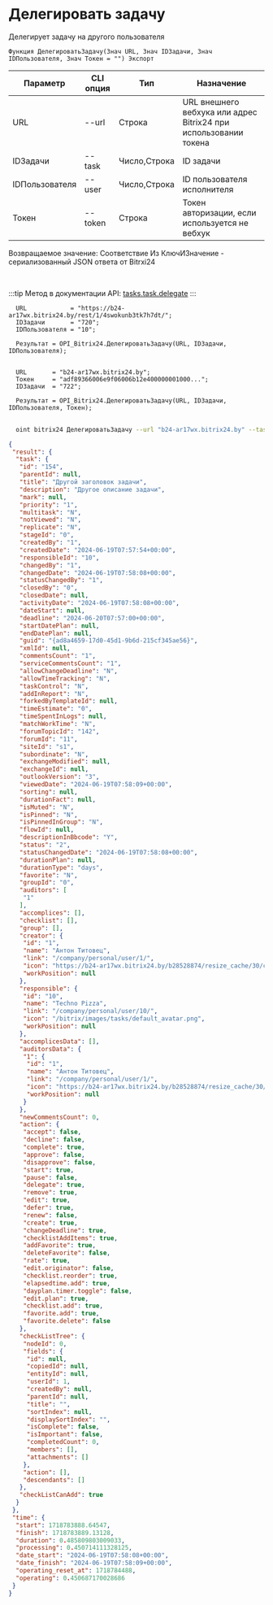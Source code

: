 ﻿---
sidebar_position: 16
---

# Делегировать задачу
 Делегирует задачу на другого пользователя



`Функция ДелегироватьЗадачу(Знач URL, Знач IDЗадачи, Знач IDПользователя, Знач Токен = "") Экспорт`

  | Параметр | CLI опция | Тип | Назначение |
  |-|-|-|-|
  | URL | --url | Строка | URL внешнего вебхука или адрес Bitrix24 при использовании токена |
  | IDЗадачи | --task | Число,Строка | ID задачи |
  | IDПользователя | --user | Число,Строка | ID пользователя исполнителя |
  | Токен | --token | Строка | Токен авторизации, если используется не вебхук |

  
  Возвращаемое значение:   Соответствие Из КлючИЗначение - сериализованный JSON ответа от Bitrxi24

<br/>

:::tip
Метод в документации API: [tasks.task.delegate](https://dev.1c-bitrix.ru/rest_help/tasks/task/tasks/tasks_task_delegate.php)
:::
<br/>


```bsl title="Пример кода"
  URL            = "https://b24-ar17wx.bitrix24.by/rest/1/4swokunb3tk7h7dt/";
  IDЗадачи       = "720";
  IDПользователя = "10";
  
  Результат = OPI_Bitrix24.ДелегироватьЗадачу(URL, IDЗадачи, IDПользователя);
  
  
  URL       = "b24-ar17wx.bitrix24.by";
  Токен     = "adf89366006e9f06006b12e400000001000...";
  IDЗадачи  = "722";
  
  Результат = OPI_Bitrix24.ДелегироватьЗадачу(URL, IDЗадачи, IDПользователя, Токен);
```
	


```sh title="Пример команды CLI"
    
  oint bitrix24 ДелегироватьЗадачу --url "b24-ar17wx.bitrix24.by" --task "170" --user "10" --token "b9df7366006e9f06006b12e400000001000..."

```

```json title="Результат"
{
 "result": {
  "task": {
   "id": "154",
   "parentId": null,
   "title": "Другой заголовок задачи",
   "description": "Другое описание задачи",
   "mark": null,
   "priority": "1",
   "multitask": "N",
   "notViewed": "N",
   "replicate": "N",
   "stageId": "0",
   "createdBy": "1",
   "createdDate": "2024-06-19T07:57:54+00:00",
   "responsibleId": "10",
   "changedBy": "1",
   "changedDate": "2024-06-19T07:58:08+00:00",
   "statusChangedBy": "1",
   "closedBy": "0",
   "closedDate": null,
   "activityDate": "2024-06-19T07:58:08+00:00",
   "dateStart": null,
   "deadline": "2024-06-20T07:57:00+00:00",
   "startDatePlan": null,
   "endDatePlan": null,
   "guid": "{ad8a4659-17d0-45d1-9b6d-215cf345ae56}",
   "xmlId": null,
   "commentsCount": "1",
   "serviceCommentsCount": "1",
   "allowChangeDeadline": "N",
   "allowTimeTracking": "N",
   "taskControl": "N",
   "addInReport": "N",
   "forkedByTemplateId": null,
   "timeEstimate": "0",
   "timeSpentInLogs": null,
   "matchWorkTime": "N",
   "forumTopicId": "142",
   "forumId": "11",
   "siteId": "s1",
   "subordinate": "N",
   "exchangeModified": null,
   "exchangeId": null,
   "outlookVersion": "3",
   "viewedDate": "2024-06-19T07:58:09+00:00",
   "sorting": null,
   "durationFact": null,
   "isMuted": "N",
   "isPinned": "N",
   "isPinnedInGroup": "N",
   "flowId": null,
   "descriptionInBbcode": "Y",
   "status": "2",
   "statusChangedDate": "2024-06-19T07:58:08+00:00",
   "durationPlan": null,
   "durationType": "days",
   "favorite": "N",
   "groupId": "0",
   "auditors": [
    "1"
   ],
   "accomplices": [],
   "checklist": [],
   "group": [],
   "creator": {
    "id": "1",
    "name": "Антон Титовец",
    "link": "/company/personal/user/1/",
    "icon": "https://b24-ar17wx.bitrix24.by/b28528874/resize_cache/30/c0120a8d7c10d63c83e32398d1ec4d9e/main/d7e/d7e99cf556e4ab676463dae2c00ddfbb/a7e0af6899300e3c684caeca5c334d81.jpg",
    "workPosition": null
   },
   "responsible": {
    "id": "10",
    "name": "Techno Pizza",
    "link": "/company/personal/user/10/",
    "icon": "/bitrix/images/tasks/default_avatar.png",
    "workPosition": null
   },
   "accomplicesData": [],
   "auditorsData": {
    "1": {
     "id": "1",
     "name": "Антон Титовец",
     "link": "/company/personal/user/1/",
     "icon": "https://b24-ar17wx.bitrix24.by/b28528874/resize_cache/30/c0120a8d7c10d63c83e32398d1ec4d9e/main/d7e/d7e99cf556e4ab676463dae2c00ddfbb/a7e0af6899300e3c684caeca5c334d81.jpg",
     "workPosition": null
    }
   },
   "newCommentsCount": 0,
   "action": {
    "accept": false,
    "decline": false,
    "complete": true,
    "approve": false,
    "disapprove": false,
    "start": true,
    "pause": false,
    "delegate": true,
    "remove": true,
    "edit": true,
    "defer": true,
    "renew": false,
    "create": true,
    "changeDeadline": true,
    "checklistAddItems": true,
    "addFavorite": true,
    "deleteFavorite": false,
    "rate": true,
    "edit.originator": false,
    "checklist.reorder": true,
    "elapsedtime.add": true,
    "dayplan.timer.toggle": false,
    "edit.plan": true,
    "checklist.add": true,
    "favorite.add": true,
    "favorite.delete": false
   },
   "checkListTree": {
    "nodeId": 0,
    "fields": {
     "id": null,
     "copiedId": null,
     "entityId": null,
     "userId": 1,
     "createdBy": null,
     "parentId": null,
     "title": "",
     "sortIndex": null,
     "displaySortIndex": "",
     "isComplete": false,
     "isImportant": false,
     "completedCount": 0,
     "members": [],
     "attachments": []
    },
    "action": [],
    "descendants": []
   },
   "checkListCanAdd": true
  }
 },
 "time": {
  "start": 1718783888.64547,
  "finish": 1718783889.13128,
  "duration": 0.485809803009033,
  "processing": 0.450714111328125,
  "date_start": "2024-06-19T07:58:08+00:00",
  "date_finish": "2024-06-19T07:58:09+00:00",
  "operating_reset_at": 1718784488,
  "operating": 0.450687170028686
 }
}
```
